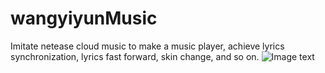 # wangyiyunMusic
Imitate netease cloud music to make a music player, achieve lyrics synchronization, lyrics fast forward, skin change, and so on.
![Image text](https://github.com/HL-Guitar/wangyiyunMusic//master/jietu/1.png)
